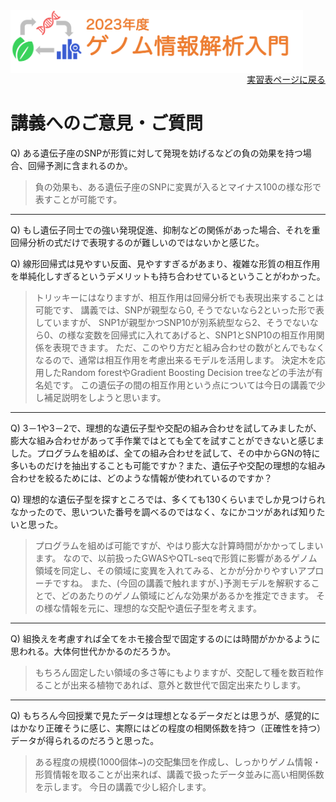 <img src="https://github.com/CropEvol/lecture/blob/master/textbook_2023/images/logo.png?raw=true" alt="2023年度ゲノム情報解析入門" height="100px" align="middle">

<div align="right"><a href="https://github.com/CropEvol/lecture#section2">実習表ページに戻る</a></div>

# 講義へのご意見・ご質問

Q) ある遺伝子座のSNPが形質に対して発現を妨げるなどの負の効果を持つ場合、回帰予測に含まれるのか。

> 負の効果も、ある遺伝子座のSNPに変異が入るとマイナス100の様な形で表すことが可能です。

---

Q) もし遺伝子同士での強い発現促進、抑制などの関係があった場合、それを重回帰分析の式だけで表現するのが難しいのではないかと感じた。

Q) 線形回帰式は見やすい反面、見やすすぎるがあまり、複雑な形質の相互作用を単純化しすぎるというデメリットも持ち合わせているということがわかった。

> トリッキーにはなりますが、相互作用は回帰分析でも表現出来することは可能です、
> 講義では、SNPが親型なら0, そうでないなら2といった形で表していますが、
> SNP1が親型かつSNP10が別系統型なら2、そうでないなら0、の様な変数を回帰式に入れてあげると、SNP1とSNP10の相互作用関係を表現できます。
> ただ、このやり方だと組み合わせの数がとんでもなくなるので、通常は相互作用を考慮出来るモデルを活用します。
> 決定木を応用したRandom forestやGradient Boosting Decision treeなどの手法が有名処です。
> この遺伝子の間の相互作用という点については今日の講義で少し補足説明をしようと思います。

---

Q) 3－1や3－2で、理想的な遺伝子型や交配の組み合わせを試してみましたが、膨大な組み合わせがあって手作業ではとても全てを試すことができないと感じました。プログラムを組めば、全ての組み合わせを試して、その中からGNの特に多いものだけを抽出することも可能ですか？また、遺伝子や交配の理想的な組み合わせを絞るためには、どのような情報が使われているのですか？

Q) 理想的な遺伝子型を探すところでは、多くても130くらいまでしか見つけられなかったので、思いついた番号を調べるのではなく、なにかコツがあれば知りたいと思った。

> プログラムを組めば可能ですが、やはり膨大な計算時間がかかってしまいます。
> なので、以前扱ったGWASやQTL-seqで形質に影響があるゲノム領域を同定し、その領域に変異を入れてみる、とかが分かりやすいアプローチですね。
> また、(今回の講義で触れますが、)予測モデルを解釈することで、どのあたりのゲノム領域にどんな効果があるかを推定できます。
> その様な情報を元に、理想的な交配や遺伝子型を考えます。

---

Q) 組換えを考慮すれば全てをホモ接合型で固定するのには時間がかかるように思われる。大体何世代かかるのだろうか。

> もちろん固定したい領域の多さ等にもよりますが、交配して種を数百粒作ることが出来る植物であれば、意外と数世代で固定出来たりします。

---

Q) もちろん今回授業で見たデータは理想となるデータだとは思うが、感覚的にはかなり正確そうに感じ、実際にはどの程度の相関係数を持つ（正確性を持つ）データが得られるのだろうと思った。

> ある程度の規模(1000個体~)の交配集団を作成し、しっかりゲノム情報・形質情報を取ることが出来れば、講義で扱ったデータ並みに高い相関係数を示します。
> 今日の講義で少し紹介します。
